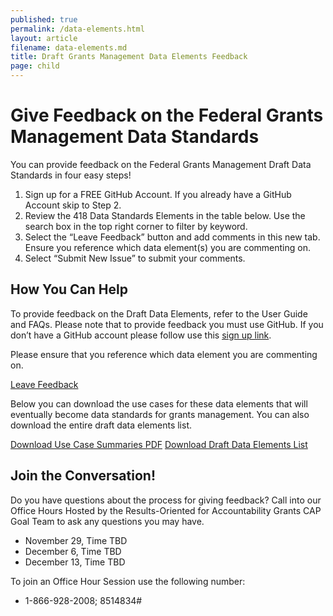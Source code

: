 ```yaml
---
published: true
permalink: /data-elements.html
layout: article
filename: data-elements.md
title: Draft Grants Management Data Elements Feedback 
page: child
---
```


# Give Feedback on the Federal Grants Management Data Standards 

You can provide feedback on the Federal Grants Management Draft Data Standards in four easy steps! 
1.	Sign up for a FREE GitHub Account. If you already have a GitHub Account skip to Step 2.
2.	Review the 418 Data Standards Elements in the table below. Use the search box in the top right corner to filter by keyword.
3.	Select the “Leave Feedback” button and add comments in this new tab. Ensure you reference which data element(s) you are commenting on. 
4.	Select “Submit New Issue” to submit your comments.

## How You Can Help 

To provide feedback on the Draft Data Elements, refer to the User Guide and FAQs. Please note that to provide feedback you must use GitHub. If you don’t have a GitHub account please follow use this [sign up link](https://github.com/). 

Please ensure that you reference which data element you are commenting on.

<a href="https://github.com/OFFM-MCAB/grantsfeedback/issues/new/choose" class="btn btn-primary" role="button">Leave Feedback</a>


<script type="text/javascript">

$(document).ready(function() {
    init_table({
     csv_path: '../data/GRM-Data-View-For-Public-Comment-1.csv',',
     element: 'table-container',
    });
} );
</script>

<div id="table-container"></div>

Below you can download the use cases for these data elements that will eventually become data standards for grants management. You can also download the entire draft data elements list. 

<a href="/assets/docs/use-case-summaries.pdf"  class="btn btn-primary">Download Use Case Summaries PDF</a> <a href="/data/GRM-Data-View-For-Public-Comment-1.csv"  class="btn btn-primary">Download Draft Data Elements List</a>

## Join the Conversation!

Do you have questions about the process for giving feedback? Call into our Office Hours 
Hosted by the Results-Oriented for Accountability Grants CAP Goal Team to ask any questions you may have. 
* November 29, Time TBD
* December 6, Time TBD
* December 13, Time TBD 


To join an Office Hour Session use the following number:
* 1-866-928-2008; 8514834# 

